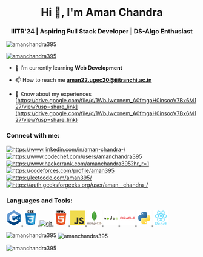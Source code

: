 <h1 align="center">Hi 👋, I'm Aman Chandra</h1>
<h3 align="center">IIITR'24 | Aspiring Full Stack Developer | DS-Algo Enthusiast</h3>

<p align="left"> <img src="https://komarev.com/ghpvc/?username=amanchandra395&label=Profile%20views&color=0e75b6&style=flat" alt="amanchandra395" /> </p>

<p align="left"> <a href="https://github.com/ryo-ma/github-profile-trophy"><img src="https://github-profile-trophy.vercel.app/?username=amanchandra395" alt="amanchandra395" /></a> </p>

- 🌱 I’m currently learning **Web Development**

- 📫 How to reach me **aman22.ugec20@iiitranchi.ac.in**

- 📄 Know about my experiences [https://drive.google.com/file/d/1WbJwcxnem_A0fmgaH0insooV7Bx6M127/view?usp=share_link](https://drive.google.com/file/d/1WbJwcxnem_A0fmgaH0insooV7Bx6M127/view?usp=share_link)

<h3 align="left">Connect with me:</h3>
<p align="left">
<a href="https://linkedin.com/in/https://www.linkedin.com/in/aman-chandra-/" target="blank"><img align="center" src="https://raw.githubusercontent.com/rahuldkjain/github-profile-readme-generator/master/src/images/icons/Social/linked-in-alt.svg" alt="https://www.linkedin.com/in/aman-chandra-/" height="30" width="40" /></a>
<a href="https://www.codechef.com/users/https://www.codechef.com/users/amanchandra395" target="blank"><img align="center" src="https://cdn.jsdelivr.net/npm/simple-icons@3.1.0/icons/codechef.svg" alt="https://www.codechef.com/users/amanchandra395" height="30" width="40" /></a>
<a href="https://www.hackerrank.com/https://www.hackerrank.com/amanchandra395?hr_r=1" target="blank"><img align="center" src="https://raw.githubusercontent.com/rahuldkjain/github-profile-readme-generator/master/src/images/icons/Social/hackerrank.svg" alt="https://www.hackerrank.com/amanchandra395?hr_r=1" height="30" width="40" /></a>
<a href="https://codeforces.com/profile/https://codeforces.com/profile/aman395" target="blank"><img align="center" src="https://raw.githubusercontent.com/rahuldkjain/github-profile-readme-generator/master/src/images/icons/Social/codeforces.svg" alt="https://codeforces.com/profile/aman395" height="30" width="40" /></a>
<a href="https://www.leetcode.com/https://leetcode.com/aman395/" target="blank"><img align="center" src="https://raw.githubusercontent.com/rahuldkjain/github-profile-readme-generator/master/src/images/icons/Social/leet-code.svg" alt="https://leetcode.com/aman395/" height="30" width="40" /></a>
<a href="https://auth.geeksforgeeks.org/user/https://auth.geeksforgeeks.org/user/aman__chandra_/" target="blank"><img align="center" src="https://raw.githubusercontent.com/rahuldkjain/github-profile-readme-generator/master/src/images/icons/Social/geeks-for-geeks.svg" alt="https://auth.geeksforgeeks.org/user/aman__chandra_/" height="30" width="40" /></a>
</p>

<h3 align="left">Languages and Tools:</h3>
<p align="left"> <a href="https://www.w3schools.com/cpp/" target="_blank" rel="noreferrer"> <img src="https://raw.githubusercontent.com/devicons/devicon/master/icons/cplusplus/cplusplus-original.svg" alt="cplusplus" width="40" height="40"/> </a> <a href="https://www.w3schools.com/css/" target="_blank" rel="noreferrer"> <img src="https://raw.githubusercontent.com/devicons/devicon/master/icons/css3/css3-original-wordmark.svg" alt="css3" width="40" height="40"/> </a> <a href="https://git-scm.com/" target="_blank" rel="noreferrer"> <img src="https://www.vectorlogo.zone/logos/git-scm/git-scm-icon.svg" alt="git" width="40" height="40"/> </a> <a href="https://www.w3.org/html/" target="_blank" rel="noreferrer"> <img src="https://raw.githubusercontent.com/devicons/devicon/master/icons/html5/html5-original-wordmark.svg" alt="html5" width="40" height="40"/> </a> <a href="https://developer.mozilla.org/en-US/docs/Web/JavaScript" target="_blank" rel="noreferrer"> <img src="https://raw.githubusercontent.com/devicons/devicon/master/icons/javascript/javascript-original.svg" alt="javascript" width="40" height="40"/> </a> <a href="https://www.mongodb.com/" target="_blank" rel="noreferrer"> <img src="https://raw.githubusercontent.com/devicons/devicon/master/icons/mongodb/mongodb-original-wordmark.svg" alt="mongodb" width="40" height="40"/> </a> <a href="https://nodejs.org" target="_blank" rel="noreferrer"> <img src="https://raw.githubusercontent.com/devicons/devicon/master/icons/nodejs/nodejs-original-wordmark.svg" alt="nodejs" width="40" height="40"/> </a> <a href="https://www.oracle.com/" target="_blank" rel="noreferrer"> <img src="https://raw.githubusercontent.com/devicons/devicon/master/icons/oracle/oracle-original.svg" alt="oracle" width="40" height="40"/> </a> <a href="https://www.python.org" target="_blank" rel="noreferrer"> <img src="https://raw.githubusercontent.com/devicons/devicon/master/icons/python/python-original.svg" alt="python" width="40" height="40"/> </a> <a href="https://reactjs.org/" target="_blank" rel="noreferrer"> <img src="https://raw.githubusercontent.com/devicons/devicon/master/icons/react/react-original-wordmark.svg" alt="react" width="40" height="40"/> </a> </p>

<p><img align="left" src="https://github-readme-stats.vercel.app/api/top-langs?username=amanchandra395&show_icons=true&locale=en&layout=compact" alt="amanchandra395" /></p>

<p>&nbsp;<img align="center" src="https://github-readme-stats.vercel.app/api?username=amanchandra395&show_icons=true&locale=en" alt="amanchandra395" /></p>

<p><img align="center" src="https://github-readme-streak-stats.herokuapp.com/?user=amanchandra395&" alt="amanchandra395" /></p>
